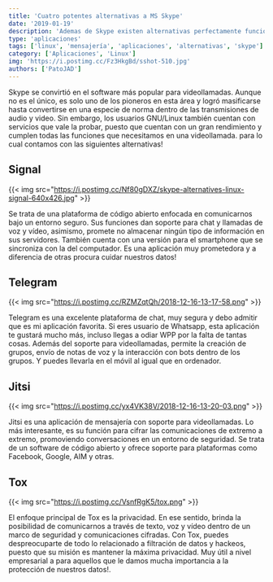 ```yaml
---
title: 'Cuatro potentes alternativas a MS Skype'
date: '2019-01-19'
description: 'Ademas de Skype existen alternativas perfectamente funcionales'
type: 'aplicaciones'
tags: ['linux', 'mensajería', 'aplicaciones', 'alternativas', 'skype']
category: ['Aplicaciones', 'Linux']
img: 'https://i.postimg.cc/Fz3HkgBd/sshot-510.jpg'
authors: ['PatoJAD']
---
```


Skype se convirtió en el software más popular para videollamadas. Aunque no es el único, es solo uno de los pioneros en esta área y logró masificarse hasta convertirse en una especie de norma dentro de las transmisiones de audio y video. Sin embargo, los usuarios GNU/Linux también cuentan con servicios que vale la probar, puesto que cuentan con un gran rendimiento y cumplen todas las funciones que necesitamos en una videollamada. para lo cual contamos con las siguientes alternativas!

## Signal

{{< img src="https://i.postimg.cc/Nf80gDXZ/skype-alternatives-linux-signal-640x426.jpg" >}}

Se trata de una plataforma de código abierto enfocada en comunicarnos bajo un entorno seguro. Sus funciones dan soporte para chat y llamadas de voz y vídeo, asimismo, promete no almacenar ningún tipo de información en sus servidores. También cuenta con una versión para el smartphone que se sincroniza con la del computador. Es una aplicación muy prometedora y a diferencia de otras procura cuidar nuestros datos!

## Telegram

{{< img src="https://i.postimg.cc/RZMZqtQh/2018-12-16-13-17-58.png" >}}

Telegram es una excelente plataforma de chat, muy segura y debo admitir que es mi aplicación favorita. Si eres usuario de Whatsapp, esta aplicación te gustará mucho más, incluso llegas a odiar WPP por la falta de tantas cosas. Además del soporte para videollamadas, permite la creación de grupos, envío de notas de voz y la interacción con bots dentro de los grupos. Y puedes llevarla en el móvil al igual que en ordenador.

## Jitsi

{{< img src="https://i.postimg.cc/yx4VK38V/2018-12-16-13-20-03.png" >}}

Jitsi es una aplicación de mensajería con soporte para videollamadas. Lo más interesante, es su función para cifrar las comunicaciones de extremo a extremo, promoviendo conversaciones en un entorno de seguridad. Se trata de un software de código abierto y ofrece soporte para plataformas como Facebook, Google, AIM y otras.

## Tox

{{< img src="https://i.postimg.cc/VsnfRgK5/tox.png" >}}

El enfoque principal de Tox es la privacidad. En ese sentido, brinda la posibilidad de comunicarnos a través de texto, voz y vídeo dentro de un marco de seguridad y comunicaciones cifradas. Con Tox, puedes despreocuparte de todo lo relacionado a filtración de datos y hackeos, puesto que su misión es mantener la máxima privacidad. Muy útil a nivel empresarial a para aquellos que le damos mucha importancia a la protección de nuestros datos!.
